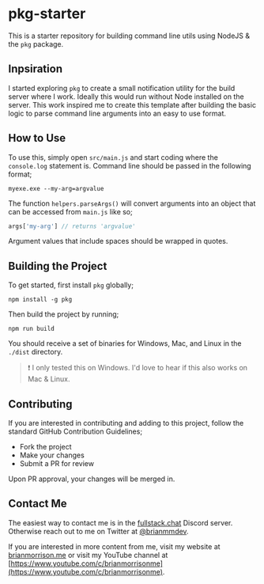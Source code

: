 # pkg-starter

This is a starter repository for building command line utils using NodeJS & the `pkg` package.

## Inpsiration

I started exploring `pkg` to create a small notification utility for the build server where I work. Ideally this would run without Node installed on the server. This work inspired me to create this template after building the basic logic to parse command line arguments into an easy to use format.

## How to Use

To use this, simply open `src/main.js` and start coding where the `console.log` statement is. Command line should be passed in the following format;

```
myexe.exe --my-arg=argvalue
```

The function `helpers.parseArgs()` will convert arguments into an object that can be accessed from `main.js` like so;

```js
args['my-arg'] // returns 'argvalue'
```

Argument values that include spaces should be wrapped in quotes.

## Building the Project

To get started, first install `pkg` globally;

```
npm install -g pkg
```

Then build the project by running;

```
npm run build
```

You should receive a set of binaries for Windows, Mac, and Linux in the `./dist` directory.

> ❗ I only tested this on Windows. I'd love to hear if this also works on Mac & Linux. 

## Contributing

If you are interested in contributing and adding to this project, follow the standard GitHub Contribution Guidelines;

- Fork the project
- Make your changes
- Submit a PR for review

Upon PR approval, your changes will be merged in.

## Contact Me

The easiest way to contact me is in the [fullstack.chat](https://fullstack.chat) Discord server. Otherwise reach out to me on Twitter at [@brianmmdev](https://twitter.com/brianmmdev). 

If you are interested in more content from me, visit my website at [brianmorrison.me](https://brianmorrison.me) or visit my YouTube channel at [https://www.youtube.com/c/brianmorrisonme](https://www.youtube.com/c/brianmorrisonme).
